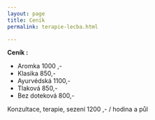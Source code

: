 ```yaml
---
layout: page
title: Ceník
permalink: terapie-lecba.html

---
```

**Ceník :**

* Aromka 1000 ,-
* Klasika 850,-
* Ayurvédská 1100,-
* Tlaková 850,-
* Bez doteková 800,-

Konzultace, terapie, sezení 1200 ,- / hodina a půl